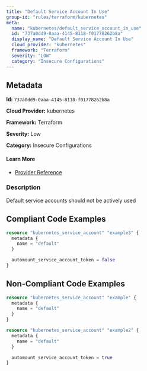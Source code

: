 ```yaml
---
title: "Default Service Account In Use"
group-id: "rules/terraform/kubernetes"
meta:
  name: "kubernetes/default_service_account_in_use"
  id: "737a0dd9-0aaa-4145-8118-f01778262b8a"
  display_name: "Default Service Account In Use"
  cloud_provider: "kubernetes"
  framework: "Terraform"
  severity: "LOW"
  category: "Insecure Configurations"
---
```

## Metadata

**Id:** `737a0dd9-0aaa-4145-8118-f01778262b8a`

**Cloud Provider:** kubernetes

**Framework:** Terraform

**Severity:** Low

**Category:** Insecure Configurations

#### Learn More

 - [Provider Reference](https://registry.terraform.io/providers/hashicorp/kubernetes/latest/docs/resources/service_account#automount_service_account_token)

### Description

 Default service accounts should not be actively used


## Compliant Code Examples
```terraform
resource "kubernetes_service_account" "example3" {
  metadata {
    name = "default"
  }

  automount_service_account_token = false
}

```
## Non-Compliant Code Examples
```terraform
resource "kubernetes_service_account" "example" {
  metadata {
    name = "default"
  }
}

resource "kubernetes_service_account" "example2" {
  metadata {
    name = "default"
  }

  automount_service_account_token = true
}

```